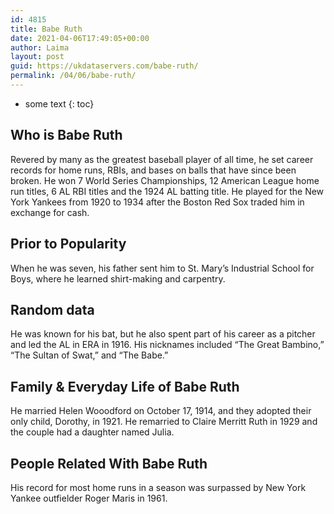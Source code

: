 ```yaml
---
id: 4815
title: Babe Ruth
date: 2021-04-06T17:49:05+00:00
author: Laima
layout: post
guid: https://ukdataservers.com/babe-ruth/
permalink: /04/06/babe-ruth/
---
```


* some text
{: toc}


## Who is Babe Ruth
                  
                  
                  
Revered by many as the greatest baseball player of all time, he set career records for home runs, RBIs, and bases on balls that have since been broken. He won 7 World Series Championships, 12 American League home run titles, 6 AL RBI titles and the 1924 AL batting title. He played for the New York Yankees from 1920 to 1934 after the Boston Red Sox traded him in exchange for cash.
                  
              
            
              
            
                
                
                
## Prior to Popularity
                  
                  
                  
When he was seven, his father sent him to St. Mary&#8217;s Industrial School for Boys, where he learned shirt-making and carpentry. 
                  
              
            
              
            
                
                
                
## Random data
                  
                  
                  
He was known for his bat, but he also spent part of his career as a pitcher and led the AL in ERA in 1916. His nicknames included &#8220;The Great Bambino,&#8221; &#8220;The Sultan of Swat,&#8221; and &#8220;The Babe.&#8221;
                  
              
            
              
            
                
                
                
## Family & Everyday Life of Babe Ruth
                  
                  
                  
He married Helen Wooodford on October 17, 1914, and they adopted their only child, Dorothy, in 1921. He remarried to Claire Merritt Ruth in 1929 and the couple had a daughter named Julia.
                  
              
            
              
            
                
                
                
## People Related With Babe Ruth
                  
                  
                  
His record for most home runs in a season was surpassed by New York Yankee outfielder Roger Maris in 1961.
                  
              
            
              
            
                
              
            
              
              
            
            
              
            
          
          
          